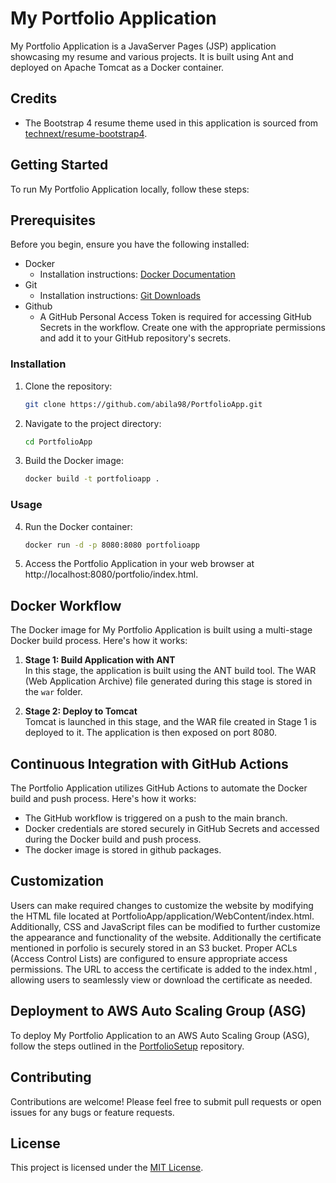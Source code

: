 # My Portfolio Application

My Portfolio Application is a JavaServer Pages (JSP) application showcasing my resume and various projects. It is built using Ant and deployed on Apache Tomcat as a Docker container.

## Credits

- The Bootstrap 4 resume theme used in this application is sourced from [technext/resume-bootstrap4](https://github.com/technext/resume-bootstrap4). 

## Getting Started

To run My Portfolio Application locally, follow these steps:

## Prerequisites

Before you begin, ensure you have the following installed:

- Docker
  - Installation instructions: [Docker Documentation](https://docs.docker.com/get-docker/)
- Git
  - Installation instructions: [Git Downloads](https://git-scm.com/downloads)
- Github
  - A GitHub Personal Access Token is required for accessing GitHub Secrets in the workflow. Create one with the appropriate permissions and add it to your GitHub repository's secrets.


### Installation

1. Clone the repository:

    ```bash
    git clone https://github.com/abila98/PortfolioApp.git
    ```

2. Navigate to the project directory:

    ```bash
    cd PortfolioApp
    ```

3. Build the Docker image:

    ```bash
    docker build -t portfolioapp .
    ```

### Usage

4. Run the Docker container:

    ```bash
    docker run -d -p 8080:8080 portfolioapp
    ```

5. Access the Portfolio Application in your web browser at http://localhost:8080/portfolio/index.html.

## Docker Workflow

The Docker image for My Portfolio Application is built using a multi-stage Docker build process. Here's how it works:

1. **Stage 1: Build Application with ANT**  
   In this stage, the application is built using the ANT build tool. The WAR (Web Application Archive) file generated during this stage is stored in the `war` folder.

2. **Stage 2: Deploy to Tomcat**  
   Tomcat is launched in this stage, and the WAR file created in Stage 1 is deployed to it. The application is then exposed on port 8080.

## Continuous Integration with GitHub Actions

The Portfolio Application utilizes GitHub Actions to automate the Docker build and push process. Here's how it works:

- The GitHub workflow is triggered on a push to the main branch.
- Docker credentials are stored securely in GitHub Secrets and accessed during the Docker build and push process.
- The docker image is stored in github packages.


## Customization
Users can make required changes to customize the website by modifying the HTML file located at PortfolioApp/application/WebContent/index.html. Additionally, CSS and JavaScript files can be modified to further customize the appearance and functionality of the website. 
Additionally the certificate mentioned in porfolio is securely stored in an S3 bucket. Proper ACLs (Access Control Lists) are configured to ensure appropriate access permissions. The URL to access the certificate is added to the index.html , allowing users to seamlessly view or download the certificate as needed.


## Deployment to AWS Auto Scaling Group (ASG)

To deploy My Portfolio Application to an AWS Auto Scaling Group (ASG), follow the steps outlined in the [PortfolioSetup](https://github.com/abila98/PortfolioSetup) repository.

## Contributing



Contributions are welcome! Please feel free to submit pull requests or open issues for any bugs or feature requests.

## License

This project is licensed under the [MIT License](LICENSE).

